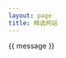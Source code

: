 ```yaml
---
layout: page
title: 精选网站
---
```


<div id="front-end-nav">{{ message }}</div>
<script async defer>
	function bootstrap() {
		const { createApp, ref } = window.Vue
		createApp({
			setup() {
				const message = ref('Hello vue!')
				return {
					message
				}
			}
		}).mount('#front-end-nav')
	}
	bootstrap()
</script>